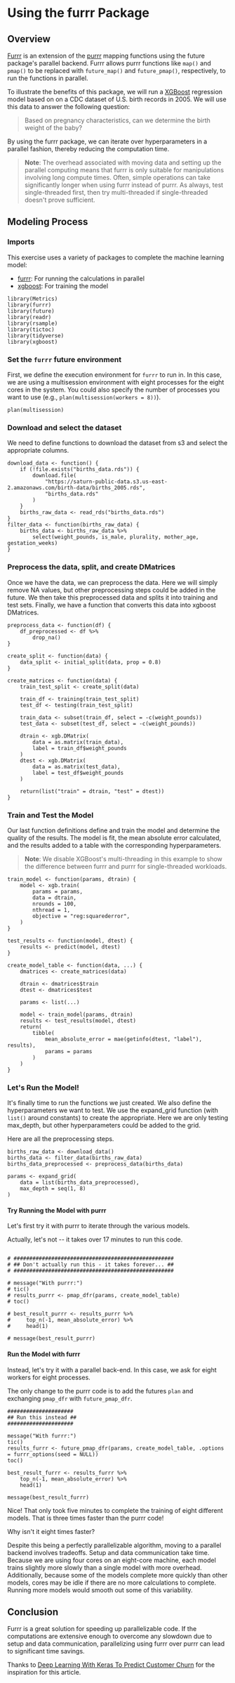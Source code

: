 # Using the furrr Package


## Overview
[Furrr](https://furrr.futureverse.org/) is an extension of the [purrr](https://purrr.tidyverse.org/) mapping functions using the future package's parallel backend. Furrr allows purrr functions like `map()` and `pmap()` to be replaced with `future_map()` and `future_pmap()`, respectively, to run the functions in parallel. 

To illustrate the benefits of this package, we will run a [XGBoost](https://xgboost.readthedocs.io/en/stable/index.html) regression model based on on a CDC dataset of U.S. birth records in 2005. We will use this data to answer the following question:

> Based on pregnancy characteristics, can we determine the birth weight of the baby?

By using the furrr package, we can iterate over hyperparameters in a parallel fashion, thereby reducing the computation time.

> **Note**: The overhead associated with moving data and setting up the parallel computing means that furrr is only suitable for manipulations involving long compute times. Often, simple operations can take significantly longer when using furrr instead of purrr. As always, test single-threaded first, then try multi-threaded if single-threaded doesn't prove sufficient. 

## Modeling Process
### Imports
This exercise uses a variety of packages to complete the machine learning model:

* [furrr](https://furrr.futureverse.org/): For running the calculations in parallel
* [xgboost](https://xgboost.readthedocs.io/en/stable/R-package/xgboostPresentation.html): For training the model
```{r imports}
library(Metrics)
library(furrr)
library(future)
library(readr)
library(rsample)
library(tictoc)
library(tidyverse)
library(xgboost)
```

### Set the `furrr` future environment
First, we define the execution environment for `furrr` to run in. In this case, we are using a multisession environment with eight processes for the eight cores in the system. You could also specify the number of processes you want to use (e.g., `plan(multisession(workers = 8))`).

``` {r set environment}
plan(multisession)
```


### Download and select the dataset
We need to define functions to download the dataset from s3 and select the appropriate columns.

```{r download filter and split data}
download_data <- function() {
    if (!file.exists("births_data.rds")) {
        download.file(
            "https://saturn-public-data.s3.us-east-2.amazonaws.com/birth-data/births_2005.rds",
            "births_data.rds"
        )
    }
    births_raw_data <- read_rds("births_data.rds")
}
filter_data <- function(births_raw_data) {
    births_data <- births_raw_data %>%
        select(weight_pounds, is_male, plurality, mother_age, gestation_weeks)
}
```

### Preprocess the data, split, and create DMatrices
Once we have the data, we can preprocess the data. Here we will simply remove NA values, but other preprocessing steps could be added in the future. We then take this preprocessed data and splits it into training and test sets. Finally, we have a function that converts this data into xgboost DMatrices.


```{r preprocess, split, and create matrices}
preprocess_data <- function(df) {
    df_preprocessed <- df %>%
        drop_na()
}

create_split <- function(data) {
    data_split <- initial_split(data, prop = 0.8)
}

create_matrices <- function(data) {
    train_test_split <- create_split(data)

    train_df <- training(train_test_split)
    test_df <- testing(train_test_split)

    train_data <- subset(train_df, select = -c(weight_pounds))
    test_data <- subset(test_df, select = -c(weight_pounds))

    dtrain <- xgb.DMatrix(
        data = as.matrix(train_data),
        label = train_df$weight_pounds
    )
    dtest <- xgb.DMatrix(
        data = as.matrix(test_data),
        label = test_df$weight_pounds
    )

    return(list("train" = dtrain, "test" = dtest))
}
```

### Train and Test the Model
Our last function definitions define and train the model and determine the quality of the results. The model is fit, the mean absolute error calculated, and the results added to a table with the corresponding hyperparameters.

> **Note**: We disable XGBoost's multi-threading in this example to show the difference between furrr and purrr for single-threaded workloads.

```{r train model}
train_model <- function(params, dtrain) {
    model <- xgb.train(
        params = params,
        data = dtrain,
        nrounds = 100,
        nthread = 1,
        objective = "reg:squarederror",
    )
}

test_results <- function(model, dtest) {
    results <- predict(model, dtest)
}

create_model_table <- function(data, ...) {
    dmatrices <- create_matrices(data)

    dtrain <- dmatrices$train
    dtest <- dmatrices$test

    params <- list(...)

    model <- train_model(params, dtrain)
    results <- test_results(model, dtest)
    return(
        tibble(
            mean_absolute_error = mae(getinfo(dtest, "label"), results),
            params = params
        )
    )
}
```

### Let's Run the Model!
It's finally time to run the functions we just created. We also define the hyperparameters we want to test. We use the expand_grid function (with `list()` around constants) to create the appropriate. Here we are only testing max_depth, but other hyperparameters could be added to the grid.

Here are all the preprocessing steps.

```{r preprocess}
births_raw_data <- download_data()
births_data <- filter_data(births_raw_data)
births_data_preprocessed <- preprocess_data(births_data)

params <- expand_grid(
    data = list(births_data_preprocessed),
    max_depth = seq(1, 8)
)
```

#### Try Running the Model with purrr
Let's first try it with purrr to iterate through the various models.

Actually, let's not -- it takes over 17 minutes to run this code.  
```{r purrr evaluation}

# ###################################################
# ## Don't actually run this - it takes forever... ##
# ###################################################

# message("With purrr:")
# tic()
# results_purrr <- pmap_dfr(params, create_model_table)
# toc()

# best_result_purrr <- results_purrr %>%
#     top_n(-1, mean_absolute_error) %>%
#     head(1)

# message(best_result_purrr)
```

#### Run the Model with furrr

Instead, let's try it with a parallel back-end. In this case, we ask for eight workers for eight processes.

The only change to the purrr code is to add the futures `plan` and exchanging `pmap_dfr` with `future_pmap_dfr`. 

```{r furrr evaluation}
#####################
## Run this instead ##
#####################

message("With furrr:")
tic()
results_furrr <- future_pmap_dfr(params, create_model_table, .options = furrr_options(seed = NULL))
toc()

best_result_furrr <- results_furrr %>%
    top_n(-1, mean_absolute_error) %>%
    head(1)

message(best_result_furrr)
```

Nice! That only took five minutes to complete the training of eight different models. That is three times faster than the purrr code!

Why isn't it eight times faster?

Despite this being a perfectly parallelizable algorithm, moving to a parallel backend involves tradeoffs. Setup and data communication take time. Because we are using four cores on an eight-core machine, each model trains slightly more slowly than a single model with more overhead. Additionally, because some of the models complete more quickly than other models, cores may be idle if there are no more calculations to complete. Running more models would smooth out some of this variability.

## Conclusion
Furrr is a great solution for speeding up parallelizable code. If the computations are extensive enough to overcome any slowdown due to setup and data communication, parallelizing using furrr over purrr can lead to significant time savings. 

Thanks to [Deep Learning With Keras To Predict Customer Churn](https://blogs.rstudio.com/ai/posts/2018-01-11-keras-customer-churn/) for the inspiration for this article.